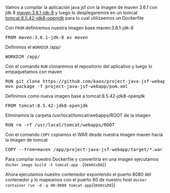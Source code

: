 Vamos a compilar la aplicación java jsf con la imagen de maven 3.6.1 con jdk 8 [maven:3.6.1-jdk-8](https://hub.docker.com/_/maven/) y luego lo desplegaremos en un tomcat [tomcat:8.5.42-jdk8-openjdk](https://hub.docker.com/_/tomcat) para lo cual utilizaemos un Dockerfile

Con `FROM` definiremos nuestra imagen base maven:3.6.1-jdk-8
<pre class="file" data-filename="Dockerfile" data-target="replace">
FROM maven:3.6.1-jdk-8 as maven
</pre>

Definimos el `WORKDIR` /app/
<pre class="file" data-filename="Dockerfile" data-target="append">
WORKDIR /app/
</pre>

Con el comando `RUN` clonaremos el repositorio del aplicativo y luego lo empaquetamos con maven
<pre class="file" data-filename="Dockerfile" data-target="append">
RUN git clone https://github.com/kaox/project-java-jsf-webapp.git && \
mvn package -f project-java-jsf-webapp/pom.xml
</pre>

Definimos como nueva imagen base a tomcat:8.5.42-jdk8-openjdk
<pre class="file" data-filename="Dockerfile" data-target="append">
FROM tomcat:8.5.42-jdk8-openjdk
</pre>

Eliminamos la carpeta /usr/local/tomcat/webapps/ROOT de la imagen
<pre class="file" data-filename="Dockerfile" data-target="append">
RUN rm -rf /usr/local/tomcat/webapps/ROOT
</pre>

Con el comando `COPY` copiamos el WAR desde nuestra imagen maven hacia la imagen de tomcat
<pre class="file" data-filename="Dockerfile" data-target="append">
COPY --from=maven /app/project-java-jsf-webapp/target/*.war $CATALINA_HOME/webapps/
</pre>

Para compilar nuestro Dockerfile y convertirla en una imagen ejecutamos `docker image build -t tomcat-app .`{{execute}}

Ahora ejecutamos nuestro contenedor exponiendo el puerto 8080 del contenedor y lo mapeamos con el puerto 80 de nuestro host
`docker container run -d -p 80:8080 tomcat-app`{{execute}}
